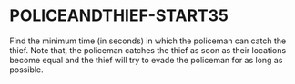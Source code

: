 # POLICEANDTHIEF-START35
Find the minimum time (in seconds) in which the policeman can catch the thief. Note that, the policeman catches the thief as soon as their locations become equal and the thief will try to evade the policeman for as long as possible.
